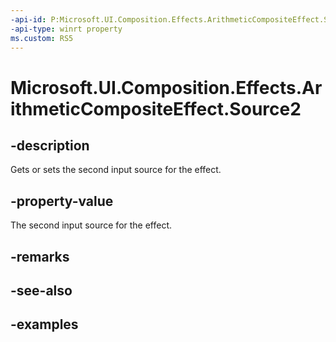 ```yaml
---
-api-id: P:Microsoft.UI.Composition.Effects.ArithmeticCompositeEffect.Source2
-api-type: winrt property
ms.custom: RS5
---
```


<!-- Property syntax.
public IGraphicsEffectSource Source2 { get;  set; }
-->

# Microsoft.UI.Composition.Effects.ArithmeticCompositeEffect.Source2

## -description
Gets or sets the second input source for the effect.

## -property-value
The second input source for the effect.

## -remarks

## -see-also

## -examples

